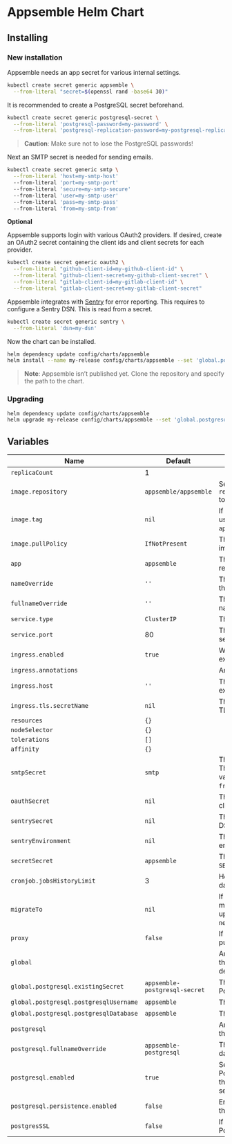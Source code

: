 # Appsemble Helm Chart

## Installing

### New installation

Appsemble needs an app secret for various internal settings.

```sh
kubectl create secret generic appsemble \
  --from-literal "secret=$(openssl rand -base64 30)"
```

It is recommended to create a PostgreSQL secret beforehand.

```sh
kubectl create secret generic postgresql-secret \
  --from-literal 'postgresql-password=my-password' \
  --from-literal 'postgresql-replication-password=my-postgresql-replication-password'
```

> **Caution**: Make sure not to lose the PostgreSQL passwords!

Next an SMTP secret is needed for sending emails.

```sh
kubectl create secret generic smtp \
  --from-literal 'host=my-smtp-host'
  --from-literal 'port=my-smtp-port'
  --from-literal 'secure=my-smtp-secure'
  --from-literal 'user=my-smtp-user'
  --from-literal 'pass=my-smtp-pass'
  --from-literal 'from=my-smtp-from'
```

**Optional**

Appsemble supports login with various OAuth2 providers. If desired, create an OAuth2 secret
containing the client ids and client secrets for each provider.

```sh
kubectl create secret generic oauth2 \
  --from-literal "github-client-id=my-github-client-id" \
  --from-literal "github-client-secret=my-github-client-secret" \
  --from-literal "gitlab-client-id=my-gitlab-client-id" \
  --from-literal "gitlab-client-secret=my-gitlab-client-secret"
```

Appsemble integrates with [Sentry] for error reporting. This requires to configure a Sentry DSN.
This is read from a secret.

```sh
kubectl create secret generic sentry \
  --from-literal 'dsn=my-dsn'
```

Now the chart can be installed.

```sh
helm dependency update config/charts/appsemble
helm install --name my-release config/charts/appsemble --set 'global.postgresql.existingSecret=postgresql-secret'
```

> **Note**: Appsemble isn’t published yet. Clone the repository and specify the path to the chart.

### Upgrading

```sh
helm dependency update config/charts/appsemble
helm upgrade my-release config/charts/appsemble --set 'global.postgresql.existingSecret=postgresql-secret'
```

## Variables

| Name                                   | Default                       | Description                                                                                                                               |
| -------------------------------------- | ----------------------------- | ----------------------------------------------------------------------------------------------------------------------------------------- |
| `replicaCount`                         | 1                             |                                                                                                                                           |
| `image.repository`                     | `appsemble/appsemble`         | Set this to `registry.gitlab.io/appsemble/appsemble` to support prerelease versions.                                                      |
| `image.tag`                            | `nil`                         | If specified, this Docker image tag will be used. Otherwise, it will use the chart’s `appVersion`.                                        |
| `image.pullPolicy`                     | `IfNotPresent`                | This can be used to override the default image pull policy.                                                                               |
| `app`                                  | `appsemble`                   | The app annotation for Appsemble related resources.                                                                                       |
| `nameOverride`                         | `''`                          | This can be used to override the name in the templates.                                                                                   |
| `fullnameOverride`                     | `''`                          | This can be used to override the full name in the templates.                                                                              |
| `service.type`                         | `ClusterIP`                   | The type of the Appsemble service.                                                                                                        |
| `service.port`                         | 80                            | The HTTP port on which the Appsemble service will be exposed to the cluster.                                                              |
| `ingress.enabled`                      | `true`                        | Whether or not the service should be exposed through an ingress.                                                                          |
| `ingress.annotations`                  |                               | Annotations for the Appsemble ingress.                                                                                                    |
| `ingress.host`                         | `''`                          | The hosts name on which the ingress will expose the service.                                                                              |
| `ingress.tls.secretName`               | `nil`                         | The secret name to use to configure TLS.                                                                                                  |
| `resources`                            | `{}`                          |                                                                                                                                           |
| `nodeSelector`                         | `{}`                          |                                                                                                                                           |
| `tolerations`                          | `[]`                          |                                                                                                                                           |
| `affinity`                             | `{}`                          |                                                                                                                                           |
| `smtpSecret`                           | `smtp`                        | The secret to use for configuring SMTP. The secret should contain the following values: `host`, `port`, `secure`, `user`, `pass`, `from`. |
| `oauthSecret`                          | `nil`                         | The secret which holds client ids and client secrets for OAuth2 providers.                                                                |
| `sentrySecret`                         | `nil`                         | The secret from which to read the [Sentry] DSN.                                                                                           |
| `sentryEnvironment`                    | `nil`                         | The environment to send with Sentry error reports                                                                                         |
| `secretSecret`                         | `appsemble`                   | The Kubernetes secret which holds the `SECRET` environment variable.                                                                      |
| `cronjob.jobsHistoryLimit`             | 3                             | How long to keep logs for cronjobs in days.                                                                                               |
| `migrateTo`                            | `nil`                         | If specified, the database will be migrated to this specific version. To upgrade to the latest version, specify `next`.                   |
| `proxy`                                | `false`                       | If `true`, The proxy is trusted for logging purposes.                                                                                     |
| `global`                               |                               | Any `global` variables are shared between the Appsemble chart and its `postgresql` dependency chart.                                      |
| `global.postgresql.existingSecret`     | `appsemble-postgresql-secret` | The secret from which to read the PostgreSQL password.                                                                                    |
| `global.postgresql.postgresqlUsername` | `appsemble`                   | The name of the PostgreSQL user.                                                                                                          |
| `global.postgresql.postgresqlDatabase` | `appsemble`                   | The name of the PostgreSQL user.                                                                                                          |
| `postgresql`                           |                               | Any `postgresql` variables are passed into the `postgresql` dependency chart.                                                             |
| `postgresql.fullnameOverride`          | `appsemble-postgresql`        | The name used for the PostgreSQL database.                                                                                                |
| `postgresql.enabled`                   | `true`                        | Set this to false explicitly to not include a PostgreSQL installation. This is useful if the database is managed by another service.      |
| `postgresql.persistence.enabled`       | `false`                       | Enable to create a persistent volume for the data.                                                                                        |
| `postgresSSL`                          | `false`                       | If `true`, connect establish the PostgreSQL connection over SSL.                                                                          |

[sentry]: https://sentry.io
